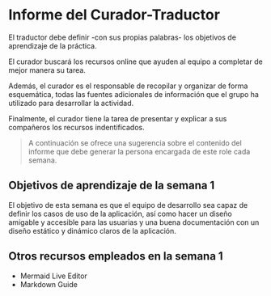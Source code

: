 # Informe del Curador-Traductor

  El traductor debe definir -con sus propias palabras- los objetivos
  de aprendizaje de la práctica.

  El curador buscará los recursos online que ayuden al equipo a
  completar de mejor manera su tarea.
  
  Además, el curador es el responsable de recopilar y organizar de
  forma esquemática, todas las fuentes adicionales de información que
  el grupo ha utilizado para desarrollar la actividad.

  Finalmente, el curador tiene la tarea de presentar y explicar a sus
  compañeros los recursos indentificados.

  > A continuación se ofrece una sugerencia sobre el contenido del
  > informe que debe generar la persona encargada de este role cada
  > semana.

  

## Objetivos de aprendizaje de la semana 1

  El objetivo de esta semana es que el equipo de desarrollo sea capaz
  de definir los casos de uso de la aplicación, así como hacer un diseño
  amigable y accesible para las usuarias y una buena documentación con un
  diseño estático y dinámico claros de la aplicación.
	
	
## Otros recursos empleados en la semana 1

  - Mermaid Live Editor 
  - Markdown Guide 
